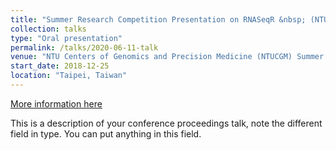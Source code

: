 ```yaml
---
title: "Summer Research Competition Presentation on RNASeqR &nbsp; (NTUCGM 2018)"
collection: talks
type: "Oral presentation"
permalink: /talks/2020-06-11-talk
venue: "NTU Centers of Genomics and Precision Medicine (NTUCGM) Summer Research"
start_date: 2018-12-25
location: "Taipei, Taiwan"
---
```


[More information here](https://icibm2019.org/index.htm)

This is a description of your conference proceedings talk, note the different field in type. You can put anything in this field.
